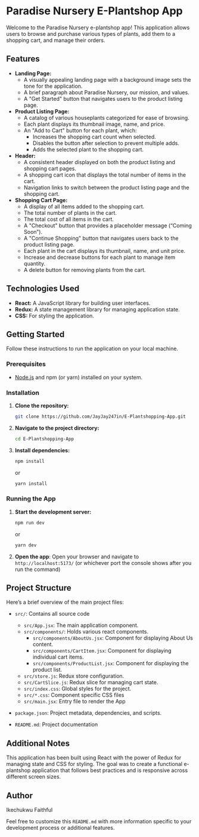 # Paradise Nursery E-Plantshop App

Welcome to the Paradise Nursery e-plantshop app! This application allows users to browse and purchase various types of plants, add them to a shopping cart, and manage their orders.

## Features

*   **Landing Page:**
    *   A visually appealing landing page with a background image sets the tone for the application.
    *   A brief paragraph about Paradise Nursery, our mission, and values.
    *   A "Get Started" button that navigates users to the product listing page.
*   **Product Listing Page:**
    *   A catalog of various houseplants categorized for ease of browsing.
    *   Each plant displays its thumbnail image, name, and price.
    *   An "Add to Cart" button for each plant, which:
        *   Increases the shopping cart count when selected.
        *   Disables the button after selection to prevent multiple adds.
        *   Adds the selected plant to the shopping cart.
*   **Header:**
    *   A consistent header displayed on both the product listing and shopping cart pages.
    *   A shopping cart icon that displays the total number of items in the cart.
    *   Navigation links to switch between the product listing page and the shopping cart.
*   **Shopping Cart Page:**
    *   A display of all items added to the shopping cart.
    *   The total number of plants in the cart.
    *   The total cost of all items in the cart.
    *   A "Checkout" button that provides a placeholder message (“Coming Soon”).
    *   A "Continue Shopping" button that navigates users back to the product listing page.
    *   Each plant in the cart displays its thumbnail, name, and unit price.
    *   Increase and decrease buttons for each plant to manage item quantity.
    *   A delete button for removing plants from the cart.

## Technologies Used

*   **React:** A JavaScript library for building user interfaces.
*   **Redux:** A state management library for managing application state.
*   **CSS:** For styling the application.

## Getting Started

Follow these instructions to run the application on your local machine.

### Prerequisites

*   [Node.js](https://nodejs.org/) and npm (or yarn) installed on your system.

### Installation

1.  **Clone the repository:**
    ```bash
    git clone https://github.com/JayJay247in/E-Plantshopping-App.git
    ```
2.  **Navigate to the project directory:**
    ```bash
    cd E-Plantshopping-App
    ```
3.  **Install dependencies:**
    ```bash
    npm install
    ```
    or
    ```bash
    yarn install
    ```

### Running the App

1.  **Start the development server:**
    ```bash
    npm run dev
    ```
    or
    ```bash
    yarn dev
    ```
2.  **Open the app**: Open your browser and navigate to `http://localhost:5173/` (or whichever port the console shows after you run the command)

## Project Structure

Here’s a brief overview of the main project files:

*   `src/`: Contains all source code
    *   `src/App.jsx`: The main application component.
    *   `src/components/`: Holds various react components.
        * `src/components/AboutUs.jsx`: Component for displaying About Us content.
        * `src/components/CartItem.jsx`: Component for displaying individual cart items.
        * `src/components/ProductList.jsx`: Component for displaying the product list.
    *   `src/store.js`:  Redux store configuration.
    *   `src/CartSlice.js`: Redux slice for managing cart state.
    *   `src/index.css`: Global styles for the project.
    *   `src/*.css`: Component specific CSS files
    * `src/main.jsx`: Entry file to render the App
    
*   `package.json`: Project metadata, dependencies, and scripts.
*   `README.md`: Project documentation

## Additional Notes
This application has been built using React with the power of Redux for managing state and CSS for styling. The goal was to create a functional e-plantshop application that follows best practices and is responsive across different screen sizes.

## Author

Ikechukwu Faithful

Feel free to customize this `README.md` with more information specific to your development process or additional features.